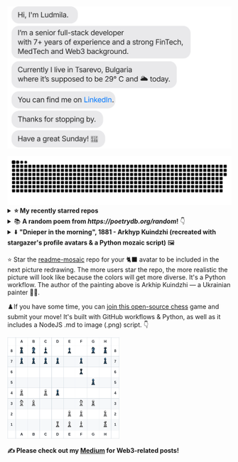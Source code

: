 [![](https://raw.githubusercontent.com/milaabl/milaabl/main/chat.svg)](https://www.linkedin.com/in/ludmila-a-dev/)

<!-- https://github.com/milaabl/milaabl/assets/86361434/c35b0e6f-acf0-435e-920d-b90faa4788ad -->

<img alt="Snake eating my contributions for breakfast🧉" src="https://raw.githubusercontent.com/milaabl/milaabl-readme/preview/github-contribution-grid-snake.svg" />

<details>
<summary>
  <strong>⭐ My recently starred repos </strong>
</summary>
  
<!-- Starred repos start -->
| Name | Url | Stars | Description |
| --- | --- |  --- |  --- |
| 0age/create2crunch|https://github.com/0age/create2crunch|362|A Rust program for finding salts that create gas-efficient Ethereum addresses via CREATE2.|
| joshstevens19/ethereum-multicall|https://github.com/joshstevens19/ethereum-multicall|303|Ability to call many ethereum constant function calls in 1 JSONRPC request|
| threshold-network/token-dashboard|https://github.com/threshold-network/token-dashboard|20||
| LimeChain/mongoose-immutable-plugin|https://github.com/LimeChain/mongoose-immutable-plugin|2|Mongoose plugin guarding fields from modifications|
| ankitects/anki|https://github.com/ankitects/anki|15434|Anki's shared backend and web components, and the Qt frontend|
| lightningnetwork/lnd|https://github.com/lightningnetwork/lnd|7176|Lightning Network Daemon ⚡️|
| CoNarrative/mongo-immutable|https://github.com/CoNarrative/mongo-immutable|10|Immutable MongoDB.|
| lightningdevkit/rust-lightning|https://github.com/lightningdevkit/rust-lightning|1006|A highly modular Bitcoin Lightning library written in Rust. It's rust-lightning, not Rusty's Lightning!|
| node-lightning/node-lightning|https://github.com/node-lightning/node-lightning|122|Bitcoin Lighting Network implemented in Node.js|
| OpenZeppelin/openzeppelin-contracts-upgradeable|https://github.com/OpenZeppelin/openzeppelin-contracts-upgradeable|879|Upgradeable variant of OpenZeppelin Contracts, meant for use in upgradeable contracts. |
| dapphub/ds-test|https://github.com/dapphub/ds-test|187|Assertions, equality checks and other test helpers|
| hbarcelos/forge-multi-version|https://github.com/hbarcelos/forge-multi-version|21|Using forge with multiple solc versions|
| threshold-network/merkle-distribution|https://github.com/threshold-network/merkle-distribution|1|Threshold Network rewards generation and distribution|
| nucypher/nucypher-contracts|https://github.com/nucypher/nucypher-contracts|13|Ethereum contracts supporting TACo applications on the Threshold Network.|
| keep-network/tbtc-v2|https://github.com/keep-network/tbtc-v2|38|Trustlessly tokenized Bitcoin on Ethereum, version 2|
| TotallyMaliciousCryptoBro/TotallyMaliciousCryptoBro|https://github.com/TotallyMaliciousCryptoBro/TotallyMaliciousCryptoBro|4||
| ethereum/EIPs|https://github.com/ethereum/EIPs|12059|The Ethereum Improvement Proposal repository|
| pcaversaccio/reentrancy-attacks|https://github.com/pcaversaccio/reentrancy-attacks|997|A chronological and (hopefully) complete list of reentrancy attacks to date.|
| StableLib/stablelib|https://github.com/StableLib/stablelib|149|A stable library of useful TypeScript/JavaScript code|
| snappyjs/node-request-queue|https://github.com/snappyjs/node-request-queue|8|A utility to queue up a number requests to be executed in parallel batches with possible waitTime between them.|
| TP-Lab/tp-js-sdk|https://github.com/TP-Lab/tp-js-sdk|178|TokenPocket JS API for Dapp of ETH, IOST, TRON, COSMOS, SOLANA, EOS etc. (mobile only)|
| petr-hejda/solidity-merkle-airdrop|https://github.com/petr-hejda/solidity-merkle-airdrop|3|Example implementation of ERC20 token airdrop using merkle tree|
| MetaMask/KeyringController|https://github.com/MetaMask/KeyringController|207|A module for managing groups of Ethereum accounts and using them.|
| appwrite/appwrite|https://github.com/appwrite/appwrite|37361|Build like a team of hundreds_|
| novuhq/novu|https://github.com/novuhq/novu|30256|🔥 The open-source notification infrastructure with fully functional embedded notification center 🚀🚀🚀|
| wagmi-dev/references|https://github.com/wagmi-dev/references|91|Collection of Chains & Connectors for wagmi|
| pancakeswap/pancake-frontend|https://github.com/pancakeswap/pancake-frontend|2423|:pancakes: Pancake main features (farms, pools, IFO, lottery, profiles)|
| paperxyz/js-sdk|https://github.com/paperxyz/js-sdk|5||
| Infrablok/login-with-metamask-using-node-js-express-js-react-js-postgresql|https://github.com/Infrablok/login-with-metamask-using-node-js-express-js-react-js-postgresql|2|Login with MetaMask using Node JS, Express Js , React Js& Postgresql|
| metaspartan/wallet-address-validator|https://github.com/metaspartan/wallet-address-validator|2|Useful NodeJS & JS Library for validation of Bitcoin, Litecoin, Denarius, and other cryptocoin addresses|

<!-- Starred repos end -->

</details>

<details>
  <summary>📚 <strong>A random poem from <em>https://poetrydb.org/random</em>!</strong> 👇 </summary>

<!-- Start poem -->
# 💮 Homer's Hymn to Venus by *Percy Bysshe Shelley*

<p>
    [VERSES 1-55, WITH SOME OMISSIONS.]<br/><br/>Muse, sing the deeds of golden Aphrodite,<br/>Who wakens with her smile the lulled delight<br/>Of sweet desire, taming the eternal kings<br/>Of Heaven, and men, and all the living things<br/>That fleet along the air, or whom the sea,<br/>Or earth, with her maternal ministry,<br/>Nourish innumerable, thy delight<br/>All seek ... O crowned Aphrodite!<br/>Three spirits canst thou not deceive or quell:--<br/>Minerva, child of Jove, who loves too well<br/>Fierce war and mingling combat, and the fame<br/>Of glorious deeds, to heed thy gentle flame.<br/>Diana ... golden-shafted queen,<br/>Is tamed not by thy smiles; the shadows green<br/>Of the wild woods, the bow, the...<br/>And piercing cries amid the swift pursuit<br/>Of beasts among waste mountains,--such delight<br/>Is hers, and men who know and do the right.<br/>Nor Saturn's first-born daughter, Vesta chaste,<br/>Whom Neptune and Apollo wooed the last,<br/>Such was the will of aegis-bearing Jove;<br/>But sternly she refused the ills of Love,<br/>And by her mighty Father's head she swore<br/>An oath not unperformed, that evermore<br/>A virgin she would live mid deities<br/>Divine: her father, for such gentle ties<br/>Renounced, gave glorious gifts--thus in his hall<br/>She sits and feeds luxuriously. O'er all<br/>In every fane, her honours first arise<br/>From men--the eldest of Divinities.<br/><br/>These spirits she persuades not, nor deceives,<br/>But none beside escape, so well she weaves<br/>Her unseen toils; nor mortal men, nor gods<br/>Who live secure in their unseen abodes.<br/>She won the soul of him whose fierce delight<br/>Is thunder--first in glory and in might.<br/>And, as she willed, his mighty mind deceiving,<br/>With mortal limbs his deathless limbs inweaving,<br/>Concealed him from his spouse and sister fair,<br/>Whom to wise Saturn ancient Rhea bare.<br/>but in return,<br/>In Venus Jove did soft desire awaken,<br/>That by her own enchantments overtaken,<br/>She might, no more from human union free,<br/>Burn for a nursling of mortality.<br/>For once amid the assembled Deities,<br/>The laughter-loving Venus from her eyes<br/><br/>Shot forth the light of a soft starlight smile,<br/>And boasting said, that she, secure the while,<br/>Could bring at Will to the assembled Gods<br/>The mortal tenants of earth's dark abodes,<br/>And mortal offspring from a deathless stem<br/>She could produce in scorn and spite of them.<br/>Therefore he poured desire into her breast<br/>Of young Anchises,<br/>Feeding his herds among the mossy fountains<br/>Of the wide Ida's many-folded mountains,--<br/>Whom Venus saw, and loved, and the love clung<br/>Like wasting fire her senses wild among.
</p>

***
<!-- End poem -->
</details>

<details>
<summary>
  ⬇️ <strong>"Dnieper in the morning", 1881 - Arkhyp Kuindzhi (recreated with stargazer's profile avatars & a Python mozaic script)</strong> 🖼️
</summary>

<img width="49%" src="https://raw.githubusercontent.com/milaabl/readme-mosaic/main/data/input.jpg" alt="Original picture"/>
<img width="49%" src="https://raw.githubusercontent.com/milaabl/readme-mosaic/main/data/output.jpg" alt="Output picture"/>
<img width="70%" src="https://raw.githubusercontent.com/milaabl/readme-mosaic/main/data/output.gif" alt="Output GIF"/>
</details>

⭐ Star the [readme-mosaic](https://github.com/milaabl/readme-mosaic) repo for your 🐈‍⬛ avatar to be included in the next picture redrawing. The more users star the repo, the more realistic the picture will look like because the colors will get more diverse. It's a Python workflow. The author of the painting above is Arkhip Kuindzhi — a Ukrainian painter 💙💛.

♟️If you have some time, you can [join this open-source chess](https://github.com/milaabl/readme-chess) game and submit your move! It's built with GitHub workflows & Python, as well as it includes a NodeJS .md to image (.png) script. 👇

<a href="https://github.com/milaabl/readme-chess/blob/master/README.md"><img src="https://raw.githubusercontent.com/milaabl/readme-chess/master/chess.png" alt="README chess dynamic game preview" width="50%" /></a>

<strong>✍️ Please check out my <a href="https://medium.com/@milaabl2405">Medium</a> for Web3-related posts!</strong>
